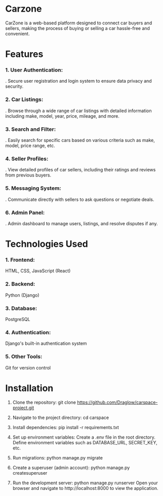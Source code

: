 <h1>Carzone</h1>
    CarZone is a web-based platform designed to connect car buyers and sellers, 
    making the process of buying or selling a car hassle-free and convenient.

<h1>Features</h1>

 <h3> 1. User Authentication:</h3> . Secure user registration and login system to ensure data privacy and security.
 <h3> 2. Car Listings:</h3> . Browse through a wide range of car listings with detailed information including make, model, year, price, mileage, and more.
 <h3> 3. Search and Filter:</h3> . Easily search for specific cars based on various criteria such as make, model, price range, etc.
 <h3> 4. Seller Profiles:</h3> . View detailed profiles of car sellers, including their ratings and reviews from previous buyers.
 <h3> 5. Messaging System:</h3> . Communicate directly with sellers to ask questions or negotiate deals.
 <h3> 6. Admin Panel:</h3> . Admin dashboard to manage users, listings, and resolve disputes if any.

<h1>Technologies Used</h1>

  <h3> 1. Frontend:</h3> HTML, CSS, JavaScript (React)
  <h3> 2. Backend:</h3> Python (Django)
  <h3> 3. Database:</h3> PostgreSQL
  <h3> 4. Authentication:</h3> Django's built-in authentication system
  <h3> 5. Other Tools:</h3> Git for version control

<h1>Installation</h1>

1. Clone the repository:
 git clone https://github.com/Draglow/carspace-project.git
 
2. Navigate to the project directory:
 cd carspace

3. Install dependencies:
 pip install -r requirements.txt
 
4. Set up environment variables:
  Create a .env file in the root directory.
  Define environment variables such as DATABASE_URL, SECRET_KEY, etc.

6. Run migrations:
  python manage.py migrate
  
7. Create a superuser (admin account):
 python manage.py createsuperuser

8. Run the development server:
  python manage.py runserver
  Open your browser and navigate to http://localhost:8000 to view the application.











